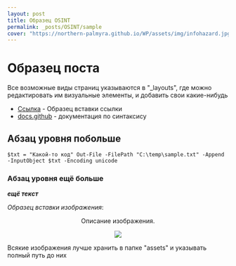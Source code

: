 ```yaml
---
layout: post
title: Образец OSINT
permalink: _posts/OSINT/sample
cover: "https://northern-palmyra.github.io/WP/assets/img/infohazard.jpg"
---
```

# Образец поста
Все возможные виды страниц указываются в "\_layouts", где можно редактировать им визуальные элементы, и добавить свои какие-нибудь

* [Ссылка](https://example.com) - Образец вставки ссылки
* [docs.github](https://docs.github.com/en/get-started/writing-on-github/getting-started-with-writing-and-formatting-on-github/basic-writing-and-formatting-syntax) - документация по синтаксису

## Абзац уровня побольше

``
$txt = "Какой-то код"
Out-File -FilePath "C:\temp\sample.txt" -Append -InputObject $txt -Encoding unicode
``

### Абзац уровня ещё больше

***ещё текст***

*Образец вставки изображения*:
<p style="text-align: center">Описание изображения.<br></p><p style="text-align: center"><img src="https://northern-palmyra.github.io/WP/assets/img/infohazard.jpg"></p>
Всякие изображения лучше хранить в папке "assets" и указывать полный путь до них